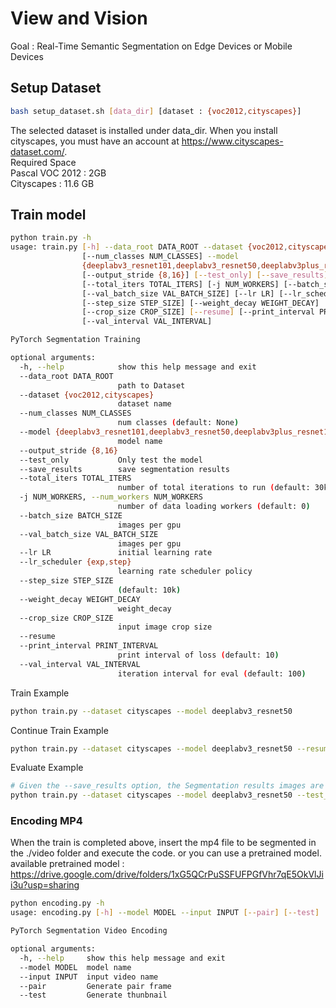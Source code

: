# View and Vision
Goal : Real-Time Semantic Segmentation on Edge Devices or Mobile Devices


## Setup Dataset
```bash
bash setup_dataset.sh [data_dir] [dataset : {voc2012,cityscapes}]
```
The selected dataset is installed under data_dir. When you install cityscapes, you must have an account at https://www.cityscapes-dataset.com/.  
Required Space  
Pascal VOC 2012 : 2GB  
Cityscapes : 11.6 GB  
## Train model
```bash
python train.py -h
usage: train.py [-h] --data_root DATA_ROOT --dataset {voc2012,cityscapes}
                [--num_classes NUM_CLASSES] --model
                {deeplabv3_resnet101,deeplabv3_resnet50,deeplabv3plus_resnet101,deeplabv3plus_resnet50}
                [--output_stride {8,16}] [--test_only] [--save_results]
                [--total_iters TOTAL_ITERS] [-j NUM_WORKERS] [--batch_size BATCH_SIZE]
                [--val_batch_size VAL_BATCH_SIZE] [--lr LR] [--lr_scheduler {exp,step}]
                [--step_size STEP_SIZE] [--weight_decay WEIGHT_DECAY]
                [--crop_size CROP_SIZE] [--resume] [--print_interval PRINT_INTERVAL]
                [--val_interval VAL_INTERVAL]

PyTorch Segmentation Training

optional arguments:
  -h, --help            show this help message and exit
  --data_root DATA_ROOT
                        path to Dataset
  --dataset {voc2012,cityscapes}
                        dataset name
  --num_classes NUM_CLASSES
                        num classes (default: None)
  --model {deeplabv3_resnet101,deeplabv3_resnet50,deeplabv3plus_resnet101,deeplabv3plus_resnet50}
                        model name
  --output_stride {8,16}
  --test_only           Only test the model
  --save_results        save segmentation results
  --total_iters TOTAL_ITERS
                        number of total iterations to run (default: 30k)
  -j NUM_WORKERS, --num_workers NUM_WORKERS
                        number of data loading workers (default: 0)
  --batch_size BATCH_SIZE
                        images per gpu
  --val_batch_size VAL_BATCH_SIZE
                        images per gpu
  --lr LR               initial learning rate
  --lr_scheduler {exp,step}
                        learning rate scheduler policy
  --step_size STEP_SIZE
                        (default: 10k)
  --weight_decay WEIGHT_DECAY
                        weight_decay
  --crop_size CROP_SIZE
                        input image crop size
  --resume
  --print_interval PRINT_INTERVAL
                        print interval of loss (default: 10)
  --val_interval VAL_INTERVAL
                        iteration interval for eval (default: 100)
```

Train Example
```bash
python train.py --dataset cityscapes --model deeplabv3_resnet50
```
Continue Train Example
```bash
python train.py --dataset cityscapes --model deeplabv3_resnet50 --resume
```
Evaluate Example
```bash
# Given the --save_results option, the Segmentation results images are stored in the ./results folder.
python train.py --dataset cityscapes --model deeplabv3_resnet50 --test_only --save_results
```
### Encoding MP4
When the train is completed above, insert the mp4 file to be segmented in the ./video folder and execute the code. or you can use a pretrained model.
available pretrained model : https://drive.google.com/drive/folders/1xG5QCrPuSSFUFPGfVhr7qE5OkVlJii3u?usp=sharing
```bash
python encoding.py -h
usage: encoding.py [-h] --model MODEL --input INPUT [--pair] [--test]

PyTorch Segmentation Video Encoding

optional arguments:
  -h, --help     show this help message and exit
  --model MODEL  model name
  --input INPUT  input video name
  --pair         Generate pair frame
  --test         Generate thunbnail
```
